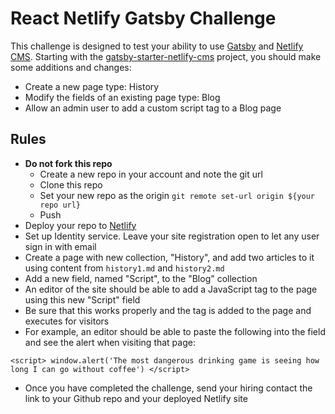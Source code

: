# React Netlify Gatsby Challenge

This challenge is designed to test your ability to use [Gatsby](https://www.gatsbyjs.org/) and [Netlify CMS](https://www.netlifycms.org/). Starting with the [gatsby-starter-netlify-cms](https://github.com/netlify-templates/gatsby-starter-netlify-cms) project, you should make some additions and changes:

* Create a new page type: History
* Modify the fields of an existing page type: Blog
* Allow an admin user to add a custom script tag to a Blog page

## Rules

* **Do not fork this repo**
  * Create a new repo in your account and note the git url
  * Clone this repo
  * Set your new repo as the origin `git remote set-url origin ${your repo url}`
  * Push
* Deploy your repo to [Netlify](https://netlify.com)
* Set up Identity service. Leave your site registration open to let any user sign in with email
* Create a page with new collection, "History", and add two articles to it using content from `history1.md` and `history2.md`
* Add a new field, named "Script", to the "Blog" collection
* An editor of the site should be able to add a JavaScript tag to the page using this new "Script" field
* Be sure that this works properly and the tag is added to the page and executes for visitors
* For example, an editor should be able to paste the following into the field and see the alert when visiting that page:

`<script>
    window.alert('The most dangerous drinking game is seeing how long I can go without coffee')
</script>`

* Once you have completed the challenge, send your hiring contact the link to your Github repo and your deployed Netlify site
